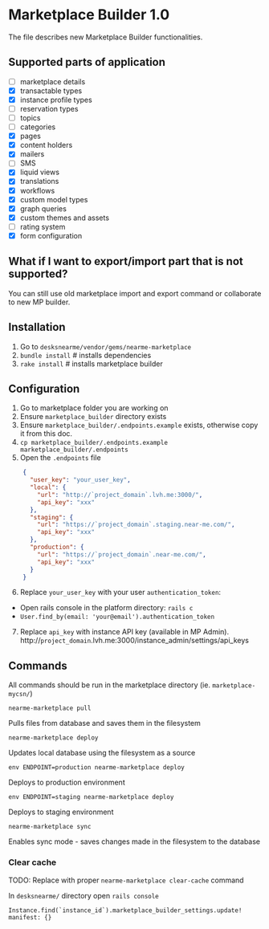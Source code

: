 # Marketplace Builder 1.0
The file describes new Marketplace Builder functionalities.

## Supported parts of application
- [ ] marketplace details
- [x] transactable types
- [x] instance profile types
- [ ] reservation types
- [ ] topics
- [ ] categories
- [x] pages
- [x] content holders
- [x] mailers
- [ ] SMS
- [x] liquid views
- [x] translations
- [x] workflows
- [x] custom model types
- [x] graph queries
- [x] custom themes and assets
- [ ] rating system
- [x] form configuration

## What if I want to export/import part that is not supported?
You can still use old marketplace import and export command or collaborate to new MP builder.

## Installation
1. Go to `desksnearme/vendor/gems/nearme-marketplace`
2. `bundle install` # installs dependencies
3. `rake install` # installs marketplace builder

## Configuration
1. Go to marketplace folder you are working on
2. Ensure `marketplace_builder` directory exists
3. Ensure `marketplace_builder/.endpoints.example` exists, otherwise copy it from this doc.
4. `cp marketplace_builder/.endpoints.example marketplace_builder/.endpoints`
5. Open the `.endpoints` file

```json
    {
      "user_key": "your_user_key",
      "local": {
        "url": "http://`project_domain`.lvh.me:3000/",
        "api_key": "xxx"
      },
      "staging": {
        "url": "https://`project_domain`.staging.near-me.com/",
        "api_key": "xxx"
      },
      "production": {
        "url": "https://`project_domain`.near-me.com/",
        "api_key": "xxx"
      }
    }
```

6. Replace `your_user_key` with your user `authentication_token`:
- Open rails console in the platform directory: `rails c`
- `User.find_by(email: 'your@email').authentication_token`

7. Replace `api_key` with instance API key (available in MP Admin).
http://`project_domain`.lvh.me:3000/instance_admin/settings/api_keys

## Commands

All commands should be run in the marketplace directory (ie. `marketplace-mycsn/`)

    nearme-marketplace pull

Pulls files from database and saves them in the filesystem

    nearme-marketplace deploy

Updates local database using the filesystem as a source

    env ENDPOINT=production nearme-marketplace deploy

Deploys to production environment

    env ENDPOINT=staging nearme-marketplace deploy

Deploys to staging environment

    nearme-marketplace sync

Enables sync mode - saves changes made in the filesystem to the database

### Clear cache

TODO: Replace with proper `nearme-marketplace clear-cache` command

In `desksnearme/` directory open `rails console`

    Instance.find(`instance_id`).marketplace_builder_settings.update! manifest: {} 
